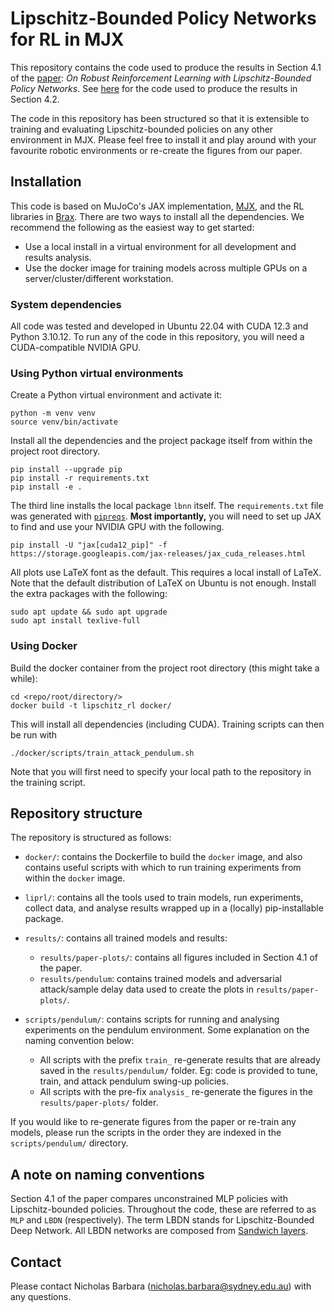 # Lipschitz-Bounded Policy Networks for RL in MJX


This repository contains the code used to produce the results in Section 4.1 of the [paper](): *On Robust Reinforcement Learning with Lipschitz-Bounded Policy Networks*. See [here](https://github.com/acfr/Lipschitz-RL-Atari) for the code used to produce the results in Section 4.2.

The code in this repository has been structured so that it is extensible to training and evaluating Lipschitz-bounded policies on any other environment in MJX. Please feel free to install it and play around with your favourite robotic environments or re-create the figures from our paper. 

## Installation

This code is based on MuJoCo's JAX implementation, [MJX](https://mujoco.readthedocs.io/en/stable/mjx.html), and the RL libraries in [Brax](https://github.com/google/brax). There are two ways to install all the dependencies. We recommend the following as the easiest way to get started:
- Use a local install in a virtual environment for all development and results analysis.
- Use the docker image for training models across multiple GPUs on a server/cluster/different workstation.

### System dependencies

All code was tested and developed in Ubuntu 22.04 with CUDA 12.3 and Python 3.10.12. To run any of the code in this repository, you will need a CUDA-compatible NVIDIA GPU.

### Using Python virtual environments

Create a Python virtual environment and activate it:

    python -m venv venv
    source venv/bin/activate

Install all the dependencies and the project package itself from within the project root directory.

    pip install --upgrade pip
    pip install -r requirements.txt
    pip install -e .

The third line installs the local package `lbnn` itself. The `requirements.txt` file was generated with [`pipreqs`](https://github.com/bndr/pipreqs). **Most importantly,** you will need to set up JAX to find and use your NVIDIA GPU with the following.

    pip install -U "jax[cuda12_pip]" -f https://storage.googleapis.com/jax-releases/jax_cuda_releases.html

All plots use LaTeX font as the default. This requires a local install of LaTeX. Note that the default distribution of LaTeX on Ubuntu is not enough. Install the extra packages with the following:

    sudo apt update && sudo apt upgrade
    sudo apt install texlive-full

### Using Docker 

Build the docker container from the project root directory (this might take a while):

    cd <repo/root/directory/>
    docker build -t lipschitz_rl docker/

This will install all dependencies (including CUDA). Training scripts can then be run with

    ./docker/scripts/train_attack_pendulum.sh

Note that you will first need to specify your local path to the repository in the training script.


## Repository structure

The repository is structured as follows:

- `docker/`: contains the Dockerfile to build the `docker` image, and also contains useful scripts with which to run training experiments from within the `docker` image.

- `liprl/`: contains all the tools used to train models, run experiments, collect data, and analyse results wrapped up in a (locally) pip-installable package.

- `results/`: contains all trained models and results:
    - `results/paper-plots/`: contains all figures included in Section 4.1 of the paper.
    - `results/pendulum`: contains trained models and adversarial attack/sample delay data used to create the plots in `results/paper-plots/`.

- `scripts/pendulum/`: contains scripts for running and analysing experiments on the pendulum environment. Some explanation on the naming convention below:
    - All scripts with the prefix `train_` re-generate results that are already saved in the `results/pendulum/` folder. Eg: code is provided to tune, train, and attack pendulum swing-up policies.
    - All scripts with the pre-fix `analysis_` re-generate the figures in the `results/paper-plots/` folder.

If you would like to re-generate figures from the paper or re-train any models, please run the scripts in the order they are indexed in the `scripts/pendulum/` directory.

## A note on naming conventions

Section 4.1 of the paper compares unconstrained MLP policies with Lipschitz-bounded policies. Throughout the code, these are referred to as `MLP` and `LBDN` (respectively). The term LBDN stands for Lipschitz-Bounded Deep Network. All LBDN networks are composed from [Sandwich layers](https://github.com/acfr/LBDN).

## Contact

Please contact Nicholas Barbara (nicholas.barbara@sydney.edu.au) with any questions.
